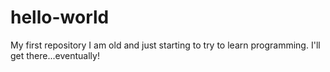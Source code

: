 # hello-world
My first repository
I am old and just starting to try to learn programming.
I'll get there...eventually!
